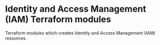 # Identity and Access Management (IAM) Terraform modules
Terraform modules which creates Identity and Access Management (IAM) resources.
